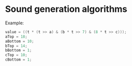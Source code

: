 # Sound generation algorithms

Example:

```C
value = ((t * (t >> a) & (b * t >> 7) & (8 * t >> c)));
aTop = 18;
aBottom = 10;
bTop = 14;
bBottom = 1;
cTop = 10;
cBottom = 1;
```
